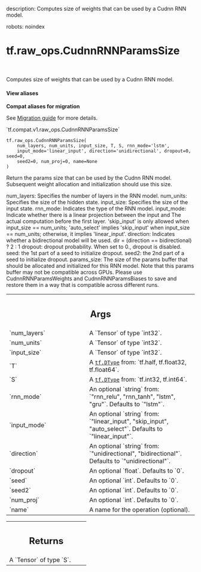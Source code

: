 description: Computes size of weights that can be used by a Cudnn RNN model.

robots: noindex

# tf.raw_ops.CudnnRNNParamsSize

<!-- Insert buttons and diff -->

<table class="tfo-notebook-buttons tfo-api nocontent" align="left">

</table>



Computes size of weights that can be used by a Cudnn RNN model.

<section class="expandable">
  <h4 class="showalways">View aliases</h4>
  <p>
<b>Compat aliases for migration</b>
<p>See
<a href="https://www.tensorflow.org/guide/migrate">Migration guide</a> for
more details.</p>
<p>`tf.compat.v1.raw_ops.CudnnRNNParamsSize`</p>
</p>
</section>

<pre class="devsite-click-to-copy prettyprint lang-py tfo-signature-link">
<code>tf.raw_ops.CudnnRNNParamsSize(
    num_layers, num_units, input_size, T, S, rnn_mode='lstm',
    input_mode='linear_input', direction='unidirectional', dropout=0, seed=0,
    seed2=0, num_proj=0, name=None
)
</code></pre>



<!-- Placeholder for "Used in" -->

Return the params size that can be used by the Cudnn RNN model. Subsequent
weight allocation and initialization should use this size.

num_layers: Specifies the number of layers in the RNN model.
num_units: Specifies the size of the hidden state.
input_size: Specifies the size of the input state.
rnn_mode: Indicates the type of the RNN model.
input_mode: Indicate whether there is a linear projection between the input and
  The actual computation before the first layer. 'skip_input' is only allowed
  when input_size == num_units; 'auto_select' implies 'skip_input' when
  input_size == num_units; otherwise, it implies 'linear_input'.
direction: Indicates whether a bidirectional model will be used.
  dir = (direction == bidirectional) ? 2 : 1
dropout: dropout probability. When set to 0., dropout is disabled.
seed: the 1st part of a seed to initialize dropout.
seed2: the 2nd part of a seed to initialize dropout.
params_size: The size of the params buffer that should be allocated and
  initialized for this RNN model. Note that this params buffer may not be
  compatible across GPUs. Please use CudnnRNNParamsWeights and
  CudnnRNNParamsBiases to save and restore them in a way that is compatible
  across different runs.

<!-- Tabular view -->
 <table class="responsive fixed orange">
<colgroup><col width="214px"><col></colgroup>
<tr><th colspan="2"><h2 class="add-link">Args</h2></th></tr>

<tr>
<td>
`num_layers`
</td>
<td>
A `Tensor` of type `int32`.
</td>
</tr><tr>
<td>
`num_units`
</td>
<td>
A `Tensor` of type `int32`.
</td>
</tr><tr>
<td>
`input_size`
</td>
<td>
A `Tensor` of type `int32`.
</td>
</tr><tr>
<td>
`T`
</td>
<td>
A <a href="../../tf/dtypes/DType.md"><code>tf.DType</code></a> from: `tf.half, tf.float32, tf.float64`.
</td>
</tr><tr>
<td>
`S`
</td>
<td>
A <a href="../../tf/dtypes/DType.md"><code>tf.DType</code></a> from: `tf.int32, tf.int64`.
</td>
</tr><tr>
<td>
`rnn_mode`
</td>
<td>
An optional `string` from: `"rnn_relu", "rnn_tanh", "lstm", "gru"`. Defaults to `"lstm"`.
</td>
</tr><tr>
<td>
`input_mode`
</td>
<td>
An optional `string` from: `"linear_input", "skip_input", "auto_select"`. Defaults to `"linear_input"`.
</td>
</tr><tr>
<td>
`direction`
</td>
<td>
An optional `string` from: `"unidirectional", "bidirectional"`. Defaults to `"unidirectional"`.
</td>
</tr><tr>
<td>
`dropout`
</td>
<td>
An optional `float`. Defaults to `0`.
</td>
</tr><tr>
<td>
`seed`
</td>
<td>
An optional `int`. Defaults to `0`.
</td>
</tr><tr>
<td>
`seed2`
</td>
<td>
An optional `int`. Defaults to `0`.
</td>
</tr><tr>
<td>
`num_proj`
</td>
<td>
An optional `int`. Defaults to `0`.
</td>
</tr><tr>
<td>
`name`
</td>
<td>
A name for the operation (optional).
</td>
</tr>
</table>



<!-- Tabular view -->
 <table class="responsive fixed orange">
<colgroup><col width="214px"><col></colgroup>
<tr><th colspan="2"><h2 class="add-link">Returns</h2></th></tr>
<tr class="alt">
<td colspan="2">
A `Tensor` of type `S`.
</td>
</tr>

</table>

